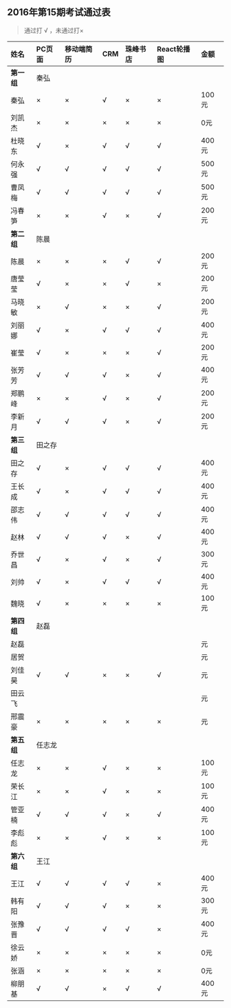 ##  2016年第15期考试通过表
>  通过打 √ ，未通过打×

|姓名|PC页面|移动端简历|CRM|珠峰书店|React轮播图|金额|
|:----|:----|:----|:----|:----|:----|:----|
|**第一组**|秦弘| | | | | |
|秦弘|×|×|√|×|×|100元|
|刘凯杰|×|×|×|×|×|0元|
|杜晓东|√|×|√|√|√|400元|
|何永强|√|√|√|√|√|500元|
|曹凤梅|√|√|√|√|√|500元|
|冯春笋|×|×|√|×|√|200元|
|**第二组**|陈晨| | | | | |
|陈晨|×|×|×|√|√|200元|
|唐莹莹|√|×|×|√|×|200元|
|马晓敏|×|√|×|×|√|200元|
|刘丽娜|√|×|√|√|√|400元|
|崔莹|√|×|×|×|√|200元|
|张芳芳|√|√|√|×|√|400元|
|郑鹏峰|×|×|√|×|√|200元|
|李新月|√|√|√|×|√|200元|
|**第三组**|田之存| | | | | |
|田之存|√ | ×| √| √| √|400元|
|王长成|√ |× |√ |√ | √|400元|
|邵志伟|√ |√ |√ | √| √|400元|
|赵林| √|√ | √| ×| √|400元|
|乔世昌|√ |× | √|× | √|300元|
|刘帅|√ | ×|√ |√ |√ |400元|
|魏晓| √| ×| ×| ×| ×|100元|
|**第四组**|赵磊| | | | | |
|赵磊| | | | | |元|
|居贺| | | | | |元|
|刘佳昊|√|√|×|×|√|元|
|田云飞| | | | | |元|
|邢震豪|×|×|×|×|×|元|
|**第五组**|任志龙| | | | | |
|任志龙|×|×|√|×|×|100元|
|荣长江|×|×|√|×|×|100元|
|管亚楠|√|√|√|×|√|400元|
|李彪彪|×|×|√|×|×|100元|
|**第六组**|王江| | | | | |
|王江|√|√|√|√|×|400元|
|韩有阳|√|√|√|×|×|300元|
|张豫晋|√|√|√|√|×|400元|
|徐云娇|×|×|×|×|×|0元|
|张涵|×|×|×|×|×|0元|
|柳朋基|√|√|×|√|√|400元|